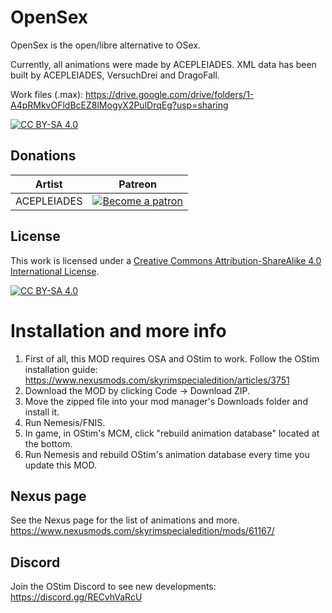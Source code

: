# OpenSex
OpenSex is the open/libre alternative to OSex.

Currently, all animations were made by ACEPLEIADES.
XML data has been built by ACEPLEIADES, VersuchDrei and DragoFall.

Work files (.max): https://drive.google.com/drive/folders/1-A4pRMkvOFldBcEZ8lMogyX2PulDrqEg?usp=sharing

[![CC BY-SA 4.0][cc-by-sa-shield]][cc-by-sa]

## Donations 

| Artist | Patreon |
|-|-|
| ACEPLEIADES |<a href="https://www.patreon.com/skyrimaceanimations"><img alt="Become a patron" src="https://i.ibb.co/GPtxW0M/patron35.png"></a>|

## License

This work is licensed under a
[Creative Commons Attribution-ShareAlike 4.0 International License][cc-by-sa].

[![CC BY-SA 4.0][cc-by-sa-image]][cc-by-sa]

[cc-by-sa]: http://creativecommons.org/licenses/by-sa/4.0/
[cc-by-sa-image]: https://licensebuttons.net/l/by-sa/4.0/88x31.png
[cc-by-sa-shield]: https://img.shields.io/badge/License-CC%20BY--SA%204.0-lightgrey.svg

# Installation and more info

1) First of all, this MOD requires OSA and OStim to work. Follow the OStim installation guide: https://www.nexusmods.com/skyrimspecialedition/articles/3751
2) Download the MOD by clicking Code -> Download ZIP.
3) Move the zipped file into your mod manager's Downloads folder and install it.
4) Run Nemesis/FNIS.
5) In game, in OStim's MCM, click "rebuild animation database" located at the bottom.
6) Run Nemesis and rebuild OStim's animation database every time you update this MOD.

## Nexus page

See the Nexus page for the list of animations and more.
https://www.nexusmods.com/skyrimspecialedition/mods/61167/

## Discord

Join the OStim Discord to see new developments: https://discord.gg/RECvhVaRcU
